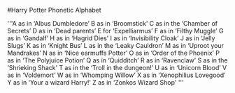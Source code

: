 #Harry Potter Phonetic Alphabet

'''A as in ‘Albus Dumbledore’
B as in ‘Broomstick’
C as in the ‘Chamber of Secrets’
D as in ‘Dead parents’
E for ‘Expelliarmus’
F as in ‘Filthy Muggle’
G as in ‘Gandalf’
H as in ‘Hagrid Dies’
I as in ‘Invisibility Cloak’
J as in ‘Jelly Slugs’
K as in ‘Knight Bus’
L as in the ‘Leaky Cauldron’
M as in ‘Uproot your Mandrakes’ 
N as in ‘Nice earmuffs Potter’
O as in ‘Order of the Phoenix’
P as in ‘The Polyjuice Potion’
Q as in ‘Quidditch’
R as in ‘Ravenclaw’
S as in the ‘Shrieking Shack’
T as in the ‘Troll in the dungeon!’
U as in ‘Unicorn Blood’
V as in ‘Voldemort’
W as in ‘Whomping Willow’
X as in ‘Xenophilius Lovegood’
Y as in ‘Your a wizard Harry!’
Z as in ‘Zonkos Wizard Shop'
'''
